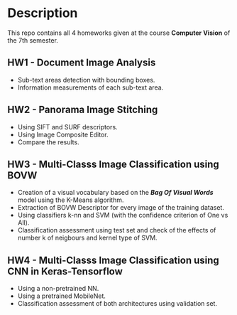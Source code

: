 # Description
This repo contains all 4 homeworks given at the course **Computer Vision** of the 7th semester.

## HW1 - Document Image Analysis

* Sub-text areas detection with bounding boxes.
* Information measurements of each sub-text area.

## HW2 - Panorama Image Stitching

* Using SIFT and SURF descriptors.
* Using Image Composite Editor.
* Compare the results.

## HW3 - Multi-Classs Image Classification using BOVW
* Creation of a visual vocabulary based on the ***Bag Of Visual Words*** model using the K-Means algorithm.
* Extraction of BOVW Descriptor for every image of the training dataset.
* Using classifiers k-nn and SVM (with the confidence criterion of One vs All).
* Classification assessment using test set and check of the effects of number k of neigbours and kernel type of SVM.

## HW4 - Multi-Classs Image Classification using CNN in Keras-Tensorflow
* Using a non-pretrained NN.
* Using a pretrained MobileNet.
* Classification assessment of both architectures using validation set.